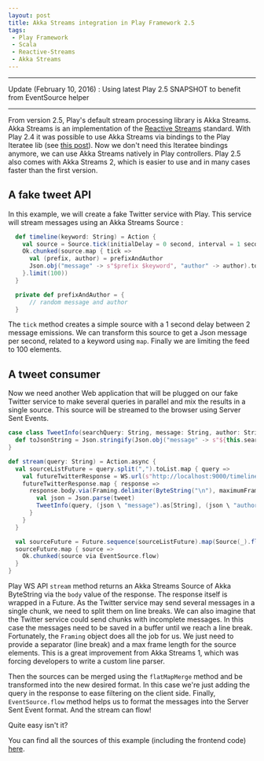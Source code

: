```yaml
---
layout: post
title: Akka Streams integration in Play Framework 2.5
tags:
 - Play Framework
 - Scala
 - Reactive-Streams
 - Akka Streams
---
```


---

Update (February 10, 2016) : Using latest Play 2.5 SNAPSHOT to benefit from EventSource helper

---

From version 2.5, Play's default stream processing library is Akka Streams. Akka Streams is an implementation of the [Reactive Streams](http://www.reactive-streams.org/) standard.
With Play 2.4 it was possible to use Akka Streams via bindings to the Play Iteratee lib (see [this post](http://loicdescotte.github.io/posts/play-akka-streams-twitter)).
Now we don't need this Iteratee bindings anymore, we can use Akka Streams natively in Play controllers. Play 2.5 also comes with Akka Streams 2, which is easier to use and in many cases faster than the first version.

## A fake tweet API

In this example, we will create a fake Twitter service with Play. This service will stream messages using an Akka Streams Source :

```scala
  def timeline(keyword: String) = Action {
    val source = Source.tick(initialDelay = 0 second, interval = 1 second, tick = "tick")
    Ok.chunked(source.map { tick =>
      val (prefix, author) = prefixAndAuthor
      Json.obj("message" -> s"$prefix $keyword", "author" -> author).toString + "\n"
    }.limit(100))
  }

  private def prefixAndAuthor = {
      // random message and author
  }
```

The `tick` method creates a simple source with a 1 second delay between 2 message emissions. We can transform this source to get a Json message per second, related to a keyword using `map`. Finally we are limiting the feed to 100 elements.

## A tweet consumer

Now we need another Web application that will be plugged on our fake Twitter service to make several queries in parallel and mix the results in a single source. This source will be streamed to the browser using Server Sent Events.

```scala
case class TweetInfo(searchQuery: String, message: String, author: String) {
  def toJsonString = Json.stringify(Json.obj("message" -> s"${this.searchQuery} : ${this.message}", "author" -> s"${this.author}"))
}

def stream(query: String) = Action.async {
  val sourceListFuture = query.split(",").toList.map { query =>
    val futureTwitterResponse = WS.url(s"http://localhost:9000/timeline").withQueryString("keyword" -> query).stream
    futureTwitterResponse.map { response =>
      response.body.via(Framing.delimiter(ByteString("\n"), maximumFrameLength = 100, allowTruncation = true).map(_.utf8String)).map { tweet =>
        val json = Json.parse(tweet)
        TweetInfo(query, (json \ "message").as[String], (json \ "author").as[String])
      }
    }
  }

  val sourceFuture = Future.sequence(sourceListFuture).map(Source(_).flatMapMerge(10, identity).map(_.toJsonString))
  sourceFuture.map { source =>
    Ok.chunked(source via EventSource.flow)
  }
}
```


Play WS API `stream` method returns an Akka Streams Source of Akka ByteString via the `body` value of the response. The response itself is wrapped in a Future.
As the Twitter service may send several messages in a single chunk, we need to split them on line breaks.
We can also imagine that the Twitter service could send chunks with incomplete messages. In this case the messages need to be saved in a buffer until we reach a line break.
Fortunately, the `Framing` object does all the job for us. We just need to provide a separator (line break) and a max frame length for the source elements. This is a great improvement from Akka Streams 1, which was forcing developers to write a custom line parser.

Then the sources can be merged using the `flatMapMerge` method and be transformed into the new desired format. In this case we're just adding the query in the response to ease filtering on the client side. Finally, `EventSource.flow` method helps us to format the messages into the Server Sent Event format. And the stream can flow!  

Quite easy isn't it?

You can find all the sources of this example (including the frontend code) [here](http://github.com/loicdescotte/touiteur).
